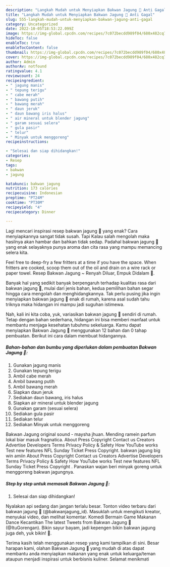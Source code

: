 ```yaml
---
description: "Langkah Mudah untuk Menyiapkan Bakwan Jagung 🌽 Anti Gagal"
title: "Langkah Mudah untuk Menyiapkan Bakwan Jagung 🌽 Anti Gagal"
slug: 555-langkah-mudah-untuk-menyiapkan-bakwan-jagung-anti-gagal
category: Uncategorized
date: 2022-10-05T18:53:22.099Z
image: https://img-global.cpcdn.com/recipes/7c072becdd989f04/680x482cq70/bakwan-jagung-foto-resep-utama.jpg
hideToc: false
enableToc: true
enableTocContent: false
thumbnail: https://img-global.cpcdn.com/recipes/7c072becdd989f04/680x482cq70/bakwan-jagung-foto-resep-utama.jpg
cover: https://img-global.cpcdn.com/recipes/7c072becdd989f04/680x482cq70/bakwan-jagung-foto-resep-utama.jpg
author: Admin
authorAv: notfound
ratingvalue: 4.1
reviewcount: 24
recipeingredient:
- " jagung manis"
- " tepung terigu"
- " cabe merah"
- " bawang putih"
- " bawang merah"
- " daun jeruk"
- " daun bawang iris halus"
- " air mineral untuk blender jagung"
- " garam sesuai selera"
- " gula pasir"
- " telur"
- " Minyak untuk menggoreng"
recipeinstructions:

- "Selesai dan siap dihidangkan!"
categories:
- Resep
tags:
- bakwan
- jagung

katakunci: bakwan jagung 
nutrition: 173 calories
recipecuisine: Indonesian
preptime: "PT24M"
cooktime: "PT30M"
recipeyield: "4"
recipecategory: Dinner

---
```



Lagi mencari inspirasi resep bakwan jagung 🌽 yang enak? Cara menyiapkannya sangat tidak susah. Tapi Kalau salah mengolah maka hasilnya akan hambar dan bahkan tidak sedap. Padahal bakwan jagung 🌽 yang enak selayaknya punya aroma dan cita rasa yang mampu memancing selera kita.


Feel free to deep-fry a few fritters at a time if you have the space. When fritters are cooked, scoop them out of the oil and drain on a wire rack or paper towel. Resep Bakwan Jagung ~ Renyah Diluar, Empuk Didalam 🌽.

Banyak hal yang sedikit banyak berpengaruh terhadap kualitas rasa dari bakwan jagung 🌽, mulai dari jenis bahan, kedua pemilihan bahan segar hingga cara mengolah dan menghidangkannya. Tak perlu pusing jika ingin menyiapkan bakwan jagung 🌽 enak di rumah, karena asal sudah tahu triknya maka hidangan ini mampu jadi suguhan istimewa.


Nah, kali ini kita coba, yuk, variasikan bakwan jagung 🌽 sendiri di rumah. Tetap dengan bahan sederhana, hidangan ini bisa memberi manfaat untuk membantu menjaga kesehatan tubuhmu sekeluarga. Kamu dapat menyiapkan Bakwan Jagung 🌽 menggunakan 12 bahan dan 0 tahap pembuatan. Berikut ini cara dalam membuat hidangannya.

<!--inarticleads1-->

##### Bahan-bahan dan bumbu yang diperlukan dalam pembuatan Bakwan Jagung 🌽:

1. Gunakan  jagung manis
1. Gunakan  tepung terigu
1. Ambil  cabe merah
1. Ambil  bawang putih
1. Ambil  bawang merah
1. Siapkan  daun jeruk
1. Sediakan  daun bawang, iris halus
1. Siapkan  air mineral untuk blender jagung
1. Gunakan  garam (sesuai selera)
1. Sediakan  gula pasir
1. Sediakan  telur
1. Sediakan  Minyak untuk menggoreng


Bakwan Jagung original sound - maysha jhuan. Mending ramein parfum lokal biar masuk fragnatica. About Press Copyright Contact us Creators Advertise Developers Terms Privacy Policy &amp; Safety How YouTube works Test new features NFL Sunday Ticket Press Copyright. bakwan jagung big win amiin About Press Copyright Contact us Creators Advertise Developers Terms Privacy Policy &amp; Safety How YouTube works Test new features NFL Sunday Ticket Press Copyright . Panaskan wajan beri minyak goreng untuk menggoreng bakwan jagungnya. 

<!--inarticleads2-->

##### Step by step untuk memasak Bakwan Jagung 🌽:


1. Selesai dan siap dihidangkan!

Nyalakan api sedang dan jangan terlalu besar. Tonton video terbaru dari bakwan jagung 🌽 (@bakwanjagung_id). Masuklah untuk mengikuti kreator, menyukai video, dan melihat komentar. Komedi Bermain Game Makanan Dance Kecantikan The latest Tweets from Bakwan Jagung 🌽 (@ItuGorengan). Bikin sayur bayam, jadi kepengen bikin bakwan jagung juga deh, yuk bikin! 🌽. 

Terima kasih telah menggunakan resep yang kami tampilkan di sini. Besar harapan kami, olahan Bakwan Jagung 🌽 yang mudah di atas dapat membantu anda menyiapkan makanan yang enak untuk keluarga/teman ataupun menjadi inspirasi untuk berbisnis kuliner. Selamat menikmati
